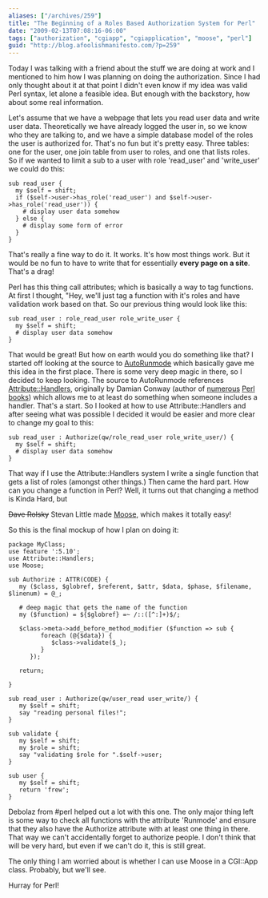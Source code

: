```yaml
---
aliases: ["/archives/259"]
title: "The Beginning of a Roles Based Authorization System for Perl"
date: "2009-02-13T07:08:16-06:00"
tags: ["authorization", "cgiapp", "cgiapplication", "moose", "perl"]
guid: "http://blog.afoolishmanifesto.com/?p=259"
---
```

Today I was talking with a friend about the stuff we are doing at work and I
mentioned to him how I was planning on doing the authorization. Since I had only
thought about it at that point I didn't even know if my idea was valid Perl
syntax, let alone a feasible idea. But enough with the backstory, how about some
real information.

Let's assume that we have a webpage that lets you read user data and write user
data. Theoretically we have already logged the user in, so we know who they are
talking to, and we have a simple database model of the roles the user is
authorized for. That's no fun but it's pretty easy. Three tables: one for the
user, one join table from user to roles, and one that lists roles. So if we
wanted to limit a sub to a user with role 'read\_user' and 'write\_user' we
could do this:

    sub read_user {
      my $self = shift;
      if ($self->user->has_role('read_user') and $self->user->has_role('read_user')) {
        # display user data somehow
      } else {
        # display some form of error
      }
    }

That's really a fine way to do it. It works. It's how most things work. But it
would be no fun to have to write that for essentially **every page on a site**.
That's a drag!

Perl has this thing call attributes; which is basically a way to tag functions.
At first I thought, "Hey, we'll just tag a function with it's roles and have
validation work based on that. So our previous thing would look like this:

    sub read_user : role_read_user role_write_user {
      my $self = shift;
      # display user data somehow
    }

That would be great! But how on earth would you do something like that? I
started off looking at the source to
[AutoRunmode](http://search.cpan.org/~thilo/CGI-Application-Plugin-AutoRunmode-0.15/AutoRunmode.pm)
which basically gave me this idea in the first place. There is some very deep
magic in there, so I decided to keep looking. The source to AutoRunmode
references
[Attribute::Handlers](http://search.cpan.org/~smueller/Attribute-Handlers-0.81/lib/Attribute/Handlers.pm),
originally by Damian Conway (author of
[numerous](http://amazon.com/dp/0596526741/)
[Perl](http://amazon.com/dp/1884777791/)
[books](http://amazon.com/dp/0596001738/)) which allows me to at least do
something when someone includes a handler. That's a start. So I looked at how to
use Attribute::Handlers and after seeing what was possible I decided it would be
easier and more clear to change my goal to this:

    sub read_user : Authorize(qw/role_read_user role_write_user/) {
      my $self = shift;
      # display user data somehow
    }

That way if I use the Attribute::Handlers system I write a single function that
gets a list of roles (amongst other things.) Then came the hard part. How can
you change a function in Perl? Well, it turns out that changing a method is
Kinda Hard, but

<del>Dave Rolsky</del> Stevan Little made
[Moose](http://search.cpan.org/~drolsky/Moose-0.69/lib/Moose.pm), which makes it
totally easy!

So this is the final mockup of how I plan on doing it:

```
package MyClass;
use feature ':5.10';
use Attribute::Handlers;
use Moose;

sub Authorize : ATTR(CODE) {
   my ($class, $globref, $referent, $attr, $data, $phase, $filename, $linenum) = @_;

   # deep magic that gets the name of the function
   my ($function) = ${$globref} =~ /::([^:]+)$/;

   $class->meta->add_before_method_modifier ($function => sub {
         foreach (@{$data}) {
            $class->validate($_);
         }
      });

   return;

}

sub read_user : Authorize(qw/user_read user_write/) {
   my $self = shift;
   say "reading personal files!";
}

sub validate {
   my $self = shift;
   my $role = shift;
   say "validating $role for ".$self->user;
}

sub user {
   my $self = shift;
   return 'frew';
}
```


Debolaz from #perl helped out a lot with this one. The only major thing left is
some way to check all functions with the attribute 'Runmode' and ensure that
they also have the Authorize attribute with at least one thing in there. That
way we can't accidentally forget to authorize people. I don't think that will be
very hard, but even if we can't do it, this is still great.

The only thing I am worried about is whether I can use Moose in a CGI::App
class. Probably, but we'll see.

Hurray for Perl!
